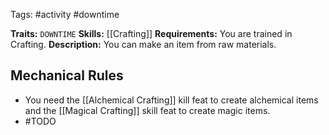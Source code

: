 Tags: #activity #downtime

**Traits:** `DOWNTIME`
**Skills:** [[Crafting]]
**Requirements:** You are trained in Crafting.
**Description:** You can make an item from raw materials.
## Mechanical Rules

- You need the [[Alchemical Crafting]] kill feat to create alchemical items and the [[Magical Crafting]] skill feat to create magic items.
- #TODO 